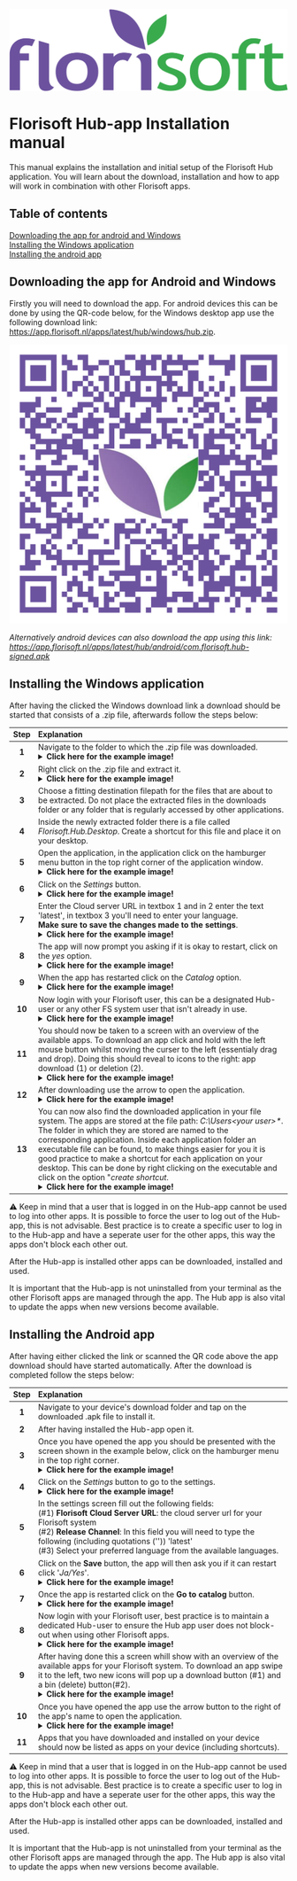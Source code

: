 <img src="../../fslogo.png">

# Florisoft Hub-app Installation manual

This manual explains the installation and initial setup of the Florisoft Hub application. You will learn about the download, installation and how to app will work in combination with other Florisoft apps. 

## Table of contents

[Downloading the app for android and Windows](#downloading-the-app-for-android-and-windows)  
[Installing the Windows application](#installing-the-windows-application)  
[Installing the android app](#installing-the-android-app)  

## Downloading the app for Android and Windows  

Firstly you will need to download the app. For android devices this can be done by using the QR-code below, for the Windows desktop app use the following download link: https://app.florisoft.nl/apps/latest/hub/windows/hub.zip.

<img src="Media/Installatie Hub-App/image1.png">

*Alternatively android devices can also download the app using this link: https://app.florisoft.nl/apps/latest/hub/android/com.florisoft.hub-signed.apk* 

## Installing the Windows application  

After having the clicked the Windows download link a download should be started that consists of a .zip file, afterwards follow the steps below:

|Step|Explanation|
|:-:|:--|
|**1**|Navigate to the folder to which the .zip file was downloaded.<details><summary><b>Click here for the example image!</b></summary><img src="Media/Installatie Hub-App/image2.png"></details>|
|**2**|Right click on the .zip file and extract it.<details><summary><b>Click here for the example image!</b></summary><img src="Media/Installatie Hub-App/image3.png"></details>|
|**3**|Choose a fitting destination filepath for the files that are about to be extracted. Do not place the extracted files in the downloads folder or any folder that is regularly accessed by other applications.|
|**4**|Inside the newly extracted folder there is a file called *Florisoft.Hub.Desktop*. Create a shortcut for this file and place it on your desktop.|
|**5**|Open the application, in the application click on the hamburger menu button in the top right corner of the application window.<details><summary><b>Click here for the example image!</b></summary><img src="Media/Installatie Hub-App/image3.png"></details>|
|**6**|Click on the *Settings* button.<details><summary><b>Click here for the example image!</b></summary><img src="Media/Installatie Hub-App/image4.png"></details>|
|**7**|Enter the Cloud server URL in textbox 1 and in 2 enter the text 'latest', in textbox 3 you'll need to enter your language.<br>**Make sure to save the changes made to the settings**.<details><summary><b>Click here for the example image!</b></summary><img src="Media/Installatie Hub-App/image5.png"></details>|
|**8**|The app will now prompt you asking if it is okay to restart, click on the *yes* option.<details><summary><b>Click here for the example image!</b></summary><img src="Media/Installatie Hub-App/image6.png"></details>|
|**9**|When the app has restarted click on the *Catalog* option.<details><summary><b>Click here for the example image!</b></summary><img src="Media/Installatie Hub-App/image7.png"></details>|
|**10**|Now login with your Florisoft user, this can be a designated Hub-user or any other FS system user that isn't already in use.<details><summary><b>Click here for the example image!</b></summary><img src="Media/Installatie Hub-App/image8.png"></details>|
|**11**|You should now be taken to a screen with an overview of the available apps. To download an app click and hold with the left mouse button whilst moving the curser to the left (essentialy drag and drop). Doing this should reveal to icons to the right: app download (1) or deletion (2).<details><summary><b>Click here for the example image!</b></summary><img src="Media/Installatie Hub-App/image10.png"><img src="Media/Installatie Hub-App/image11.png"></details>|
|**12**|After downloading use the arrow to open the application.<details><summary><b>Click here for the example image!</b></summary><img src="Media/Installatie Hub-App/image12.png"></details>|
|**13**|You can now also find the downloaded application in your file system. The apps are stored at the file path: *C:\Users\<your user>\**. The folder in which they are stored are named to the corresponding application. Inside each application folder an executable file can be found, to make things easier for you it is good practice to make a shortcut for each application on your desktop.  This can be done by right clicking on the executable and click on the option "*create shortcut*.<details><summary><b>Click here for the example image!</b></summary><img src="Media/Installatie Hub-App/image23.png"></details>|

:warning: Keep in mind that a user that is logged in on the Hub-app cannot be used to log into other apps. It is possible to force the user to log out of the Hub-app, this is not advisable. Best practice is to create a specific user to log in to the Hub-app and have a seperate user for the other apps, this way the apps don't block each other out.

After the Hub-app is installed other apps can be downloaded, installed and used.

It is important that the Hub-app is not uninstalled from your terminal as the other Florisoft apps are managed through the app. The Hub app is also vital to update the apps when new versions become available.

## Installing the Android app

After having either clicked the link or scanned the QR code above the app download should have started automatically. After the download is completed follow the steps below:

|Step|Explanation|
|:-:|:--|
|**1**|Navigate to your device's download folder and tap on the downloaded .apk file to install it. |
|**2**|After having installed the Hub-app open it.|
|**3**|Once you have opened the app you should be presented with the screen shown in the example below, click on the hamburger menu in the top right corner.<details><summary><b>Click here for the example image!</b></summary><img src="Media/Installatie Hub-App/image12.png"></details>||
|**4**|Click on the *Settings* button to go to the settings.<details><summary><b>Click here for the example image!</b></summary><img src="Media/Installatie Hub-App/image13.png"></details>|
|**5**|In the settings screen fill out the following fields:<br>(#1) **Florisoft Cloud Server URL**: the cloud server url for your Florisoft system<br>(#2) **Release Channel**: In this field you will need to type the following (including quotations ('')) 'latest'<br>(#3) Select your preferred language from the available languages.|
|**6**|Click on the **Save** button, the app will then ask you if it can restart click '*Ja/Yes*'.<details><summary><b>Click here for the example image!</b></summary><img src="Media/Installatie Hub-App/image15.png"></details>||
|**7**|Once the app is restarted click on the **Go to catalog** button.<details><summary><b>Click here for the example image!</b></summary><img src="Media/Installatie Hub-App/image16.png"></details>||
|**8**|Now login with your Florisoft user, best practice is to maintain a dedicated Hub-user to ensure the Hub app user does not block-out when using other Florisoft apps.<details><summary><b>Click here for the example image!</b></summary><img src="Media/Installatie Hub-App/image17.png"></details>||
|**9**|After having done this a screen whill show with an overview of the available apps for your Florisoft system. To download an app swipe it to the left, two new icons will pop up a download button (#1) and a bin (delete) button(#2).<details><summary><b>Click here for the example image!</b></summary><img src="Media/Installatie Hub-App/image19.png"></details>||
|**10**|Once you have opened the app use the arrow button to the right of the app's name to open the application.<details><summary><b>Click here for the example image!</b></summary><img src="Media/Installatie Hub-App/image20.png"></details>||
|**11**|Apps that you have downloaded and installed on your device should now be listed as apps on your device (including shortcuts).|

:warning: Keep in mind that a user that is logged in on the Hub-app cannot be used to log into other apps. It is possible to force the user to log out of the Hub-app, this is not advisable. Best practice is to create a specific user to log in to the Hub-app and have a seperate user for the other apps, this way the apps don't block each other out.

After the Hub-app is installed other apps can be downloaded, installed and used.

It is important that the Hub-app is not uninstalled from your terminal as the other Florisoft apps are managed through the app. The Hub app is also vital to update the apps when new versions become available.